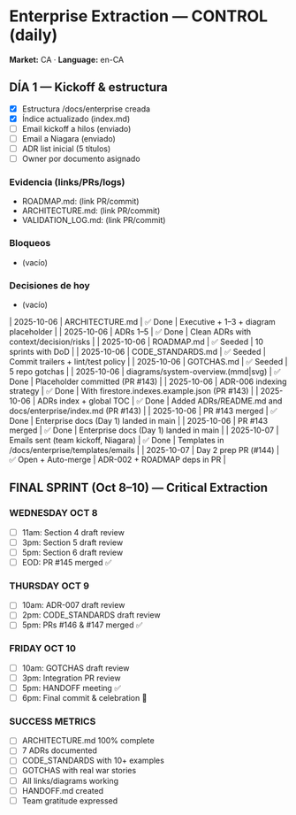 # Enterprise Extraction — CONTROL (daily)

**Market:** CA · **Language:** en-CA

## DÍA 1 — Kickoff & estructura
- [x] Estructura /docs/enterprise creada
- [x] Índice actualizado (index.md)
- [ ] Email kickoff a hilos (enviado)
- [ ] Email a Niagara (enviado)
- [ ] ADR list inicial (5 títulos)
- [ ] Owner por documento asignado

### Evidencia (links/PRs/logs)
- ROADMAP.md: (link PR/commit)
- ARCHITECTURE.md: (link PR/commit)
- VALIDATION_LOG.md: (link PR/commit)

### Bloqueos
- (vacío)

### Decisiones de hoy
- (vacío)

| 2025-10-06 | ARCHITECTURE.md | ✅ Done | Executive + 1–3 + diagram placeholder |
| 2025-10-06 | ADRs 1–5 | ✅ Done | Clean ADRs with context/decision/risks |
| 2025-10-06 | ROADMAP.md | ✅ Seeded | 10 sprints with DoD |
| 2025-10-06 | CODE_STANDARDS.md | ✅ Seeded | Commit trailers + lint/test policy |
| 2025-10-06 | GOTCHAS.md | ✅ Seeded | 5 repo gotchas |
| 2025-10-06 | diagrams/system-overview.(mmd|svg) | ✅ Done | Placeholder committed (PR #143) |
| 2025-10-06 | ADR-006 indexing strategy | ✅ Done | With firestore.indexes.example.json (PR #143) |
| 2025-10-06 | ADRs index + global TOC | ✅ Done | Added ADRs/README.md and docs/enterprise/index.md (PR #143) |
| 2025-10-06 | PR #143 merged | ✅ Done | Enterprise docs (Day 1) landed in main |
| 2025-10-06 | PR #143 merged | ✅ Done | Enterprise docs (Day 1) landed in main |
| 2025-10-07 | Emails sent (team kickoff, Niagara) | ✅ Done | Templates in /docs/enterprise/templates/emails |
| 2025-10-07 | Day 2 prep PR (#144) | ✅ Open + Auto-merge | ADR-002 + ROADMAP deps in PR |

## FINAL SPRINT (Oct 8–10) — Critical Extraction

### WEDNESDAY OCT 8
- [ ] 11am: Section 4 draft review
- [ ] 3pm: Section 5 draft review  
- [ ] 5pm: Section 6 draft review
- [ ] EOD: PR #145 merged ✅

### THURSDAY OCT 9  
- [ ] 10am: ADR-007 draft review
- [ ] 2pm: CODE_STANDARDS draft review
- [ ] 5pm: PRs #146 & #147 merged ✅

### FRIDAY OCT 10
- [ ] 10am: GOTCHAS draft review
- [ ] 3pm: Integration PR review
- [ ] 5pm: HANDOFF meeting ✅
- [ ] 6pm: Final commit & celebration 🎉

### SUCCESS METRICS
- [ ] ARCHITECTURE.md 100% complete
- [ ] 7 ADRs documented
- [ ] CODE_STANDARDS with 10+ examples
- [ ] GOTCHAS with real war stories
- [ ] All links/diagrams working
- [ ] HANDOFF.md created
- [ ] Team gratitude expressed
